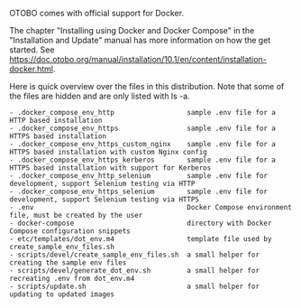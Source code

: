 OTOBO comes with official support for Docker.

The chapter "Installing using Docker and Docker Compose" in the "Installation and Update" manual
has more information on how the get started.
See https://doc.otobo.org/manual/installation/10.1/en/content/installation-docker.html.

Here is quick overview over the files in this distribution. Note that some of the files are hidden
and are only listed with ls -a.

    - .docker_compose_env_http                  sample .env file for a HTTP based installation
    - .docker_compose_env_https                 sample .env file for a HTTPS based installation
    - .docker_compose_env_https_custom_nginx    sample .env file for a HTTPS based installation with custom Nginx config
    - .docker_compose_env_https_kerberos        sample .env file for a HTTPS based installation with support for Kerberos
    - .docker_compose_env_http_selenium         sample .env file for development, support Selenium testing via HTTP
    - .docker_compose_env_https_selenium        sample .env file for development, support Selenium testing via HTTPS
    - .env                                      Docker Compose environment file, must be created by the user
    - docker-compose                            directory with Docker Compose configuration snippets
    - etc/templates/dot_env.m4                  template file used by create_sample_env_files.sh
    - scripts/devel/create_sample_env_files.sh  a small helper for creating the sample env files
    - scripts/devel/generate_dot_env.sh         a small helper for recreating .env from dot_env.m4
    - scripts/update.sh                         a small helper for updating to updated images
